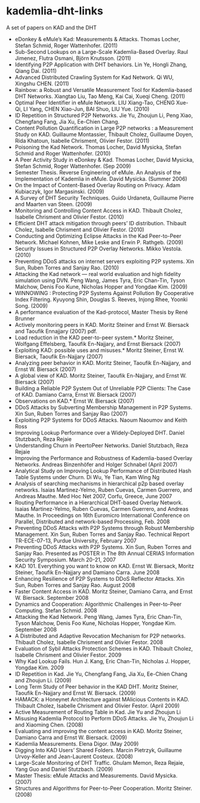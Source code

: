 # kademlia-dht-links
A set of papers on KAD and the DHT

* eDonkey & eMule’s Kad: Measurements & Attacks. Thomas Locher, Stefan Schmid, Roger Wattenhofer. (2011)
* Sub-Second Lookups on a Large-Scale Kademlia-Based Overlay. Raul Jimenez, Flutra Osmani, Björn Knutsson. (2011)
* Identifying P2P Application with DHT behaviors. Lin Ye, Hongli Zhang, Qiang Dai. (2011)
* Advanced Distributed Crawling System for Kad Network. Qi WU, Xingshu CHEN. (2011)
* Rainbow: a Robust and Versatile Measurement Tool for Kademlia-based DHT Networks. Xiangtao Liu, Tao Meng, Kai Cai, Xueqi Cheng. (2011)
* Optimal Peer Identifier in eMule Network. LIU Xiang-Tao, CHENG Xue-Qi, LI Yang, CHEN Xiao-Jun, BAI Shuo, LIU Yue. (2010)
* ID Repetition in Structured P2P Networks. Jie Yu, Zhoujun Li, Peng Xiao, Chengfang Fang, Jia Xu, Ee-Chien Chang.
* Content Pollution Quantification in Large P2P networks : a Measurement Study on KAD. Guillaume Montassier, Thibault Cholez, Guillaume Doyen, Rida Khatoun, Isabelle Chrisment, Olivier Festor. (2011)
* Poisoning the Kad Network. Thomas Locher, David Mysicka, Stefan Schmid and Roger Wattenhofer. (2010)
* A Peer Activity Study in eDonkey & Kad. Thomas Locher, David Mysicka, Stefan Schmid, Roger Wattenhofer. (Sep 2009)
* Semester Thesis. Reverse Engineering of eMule. An Analysis of the Implementation of Kademlia in eMule. David Mysicka. (Summer 2006)
* On the Impact of Content-Based Overlay Routing on Privacy. Adam Kubiaczyk, Igor Margasinski. (2009)
* A Survey of DHT Security Techniques. Guido Urdaneta, Guillaume Pierre and Maarten van Steen. (2009)
* Monitoring and Controlling Content Access in KAD. Thibault Cholez, Isabelle Chrisment and Olivier Festor. (2010)
* Efficient DHT attack mitigation through peers’ ID distribution. Thibault Cholez, Isabelle Chrisment and Olivier Festor. (2010)
* Conducting and Optimizing Eclipse Attacks in the Kad Peer-to-Peer Network. Michael Kohnen, Mike Leske and Erwin P. Rathgeb. (2009)
* Security Issues in Structured P2P Overlay Networks. Mikko Vestola. (2010)
* Preventing DDoS attacks on internet servers exploiting P2P systems. Xin Sun, Ruben Torres and Sanjay Rao. (2010)
* Attacking the Kad network — real world evaluation and high fidelity simulation using DVN. Peng Wang, James Tyra, Eric Chan-Tin, Tyson Malchow, Denis Foo Kune, Nicholas Hopper and Yongdae Kim. (2009)
* WINNOWING : Protecting P2P Systems Against Pollution By Cooperative Index Filtering. Kyuyong Shin, Douglas S. Reeves, Injong Rhee, Yoonki Song. (2009)
* A performance evaluation of the Kad-protocol, Master Thesis by René Brunner
* Actively monitoring peers in KAD. Moritz Steiner and Ernst W. Biersack and Taoufik Ennajjary (2007) pdf.
* Load reduction in the KAD peer-to-peer system.* Moritz Steiner, Wolfgang Effelsberg, Taoufik En-Najjary, and Ernst Biersack (2007)
* Exploiting KAD: possible uses and misuses.* Moritz Steiner, Ernst W. Biersack, Taoufik En-Najjary (2007)
* Analyzing peer behavior in KAD. Moritz Steiner, Taoufik En-Najjary, and Ernst W. Biersack (2007)
* A global view of KAD. Moritz Steiner, Taoufik En-Najjary, and Ernst W. Biersack (2007)
* Building a Reliable P2P System Out of Unreliable P2P Clients: The Case of KAD. Damiano Carra, Ernst W. Biersack (2007)
* Observations on KAD.* Ernst W. Biersack (2007)
* DDoS Attacks by Subverting Membership Management in P2P Systems. Xin Sun, Ruben Torres and Sanjay Rao (2007)
* Exploiting P2P Systems for DDoS Attacks. Naoum Naoumov and Keith Ross
* Improving Lookup Performance over a Widely-Deployed DHT. Daniel Stutzbach, Reza Rejaie
* Understanding Churn in PeertoPeer Networks. Daniel Stutzbach, Reza Rejaie
* Improving the Performance and Robustness of Kademlia-based Overlay Networks. Andreas Binzenhöfer and Holger Schnabel (April 2007)
* Analytical Study on Improving Lookup Performance of Distributed Hash Table Systems under Churn. Di Wu, Ye Tian, Kam Wing Ng
* Analysis of searching mechanisms in hierarchical p2p based overlay networks. Isaias Martinez-Yelmo, Ruben Cuevas, Carmen Guerrero, and Andreas Mauthe. Med Hoc Net 2007, Corfu, Greece, June 2007
* Routing Performance in a Hierarchical DHT-based Overlay Network. Isaias Martinez-Yelmo, Ruben Cuevas, Carmen Guerrero, and Andreas Mauthe. In Proceedings on 16th Euromicro International Conference on Parallel, Distributed and network-based Processing, Feb. 2008
* Preventing DDoS Attacks with P2P Systems through Robust Membership Management. Xin Sun, Ruben Torres and Sanjay Rao. Technical Report TR-ECE-07-13, Purdue University, February 2007
* Preventing DDoS Attacks with P2P Systems. Xin Sun, Ruben Torres and Sanjay Rao. Presented as POSTER in The 8th Annual CERIAS Information Security Symposium. March 20-21, 2007
* KAD 101. Everything you want to know on KAD. Ernst W. Biersack, Moritz Steiner, Taoufik En-Najjary and Damiano Carra. June 2008
* Enhancing Resilience of P2P Systems to DDoS Reflector Attacks. Xin Sun, Ruben Torres and Sanjay Rao. August 2008
* Faster Content Access in KAD. Moritz Steiner, Damiano Carra, and Ernst W. Biersack. September 2008
* Dynamics and Cooperation: Algorithmic Challenges in Peer-to-Peer Computing. Stefan Schmid. 2008
* Attacking the Kad Network. Peng Wang, James Tyra, Eric Chan-Tin, Tyson Malchow, Denis Foo Kune, Nicholas Hopper, Yongdae Kim. September 2008
* A Distributed and Adaptive Revocation Mechanism for P2P networks. Thibault Cholez, Isabelle Chrisment and Olivier Festor. 2008
* Evaluation of Sybil Attacks Protection Schemes in KAD. Thibault Cholez, Isabelle Chrisment and Olivier Festor. 2009
* Why Kad Lookup Fails. Hun J. Kang, Eric Chan-Tin, Nicholas J. Hopper, Yongdae Kim. 2009
* ID Repetition in Kad. Jie Yu, Chengfang Fang, Jia Xu, Ee-Chien Chang and Zhoujun Li. (2009)
* Long Term Study of Peer behavior in the KAD DHT. Moritz Steiner, Taoufik En-Najjary and Ernst W. Biersack. (2009)
* HAMACK: a Honeynet Architecture against MAlicious Contents in KAD. Thibault Cholez, Isabelle Chrisment and Olivier Festor. (April 2009)
* Active Measurement of Routing Table in Kad. Jie Yu and Zhoujun Li
* Misusing Kademlia Protocol to Perform DDoS Attacks. Jie Yu, Zhoujun Li and Xiaoming Chen. (2008)
* Evaluating and improving the content access in KAD. Moritz Steiner, Damiano Carra and Ernst W. Biersack. (2009)
* Kademlia Measurements. Elena Digor. (May 2009)
* Digging Into KAD Users’ Shared Folders. Marcin Pietrzyk, Guillaume Urvoy-Keller and Jean-Laurent Costeux. (2008)
* Large-Scale Monitoring of DHT Traffic. Ghulam Memon, Reza Rejaie, Yang Guo and Daniel Stutzbach. (2009)
* Master Thesis: eMule Attacks and Measurements. David Mysicka. (2007)
* Structures and Algorithms for Peer-to-Peer Cooperation. Moritz Steiner. (2008)
